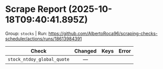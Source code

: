 # Scrape Report (2025-10-18T09:40:41.895Z)

Group: `stocks`  |  Run: https://github.com/AlbertoRoca96/scraping-checks-scheduler/actions/runs/18613984391

| Check | Changed | Keys | Error |
|---|:---:|:--|:--|
| `stock_ntdoy_global_quote` | — |  |  |
